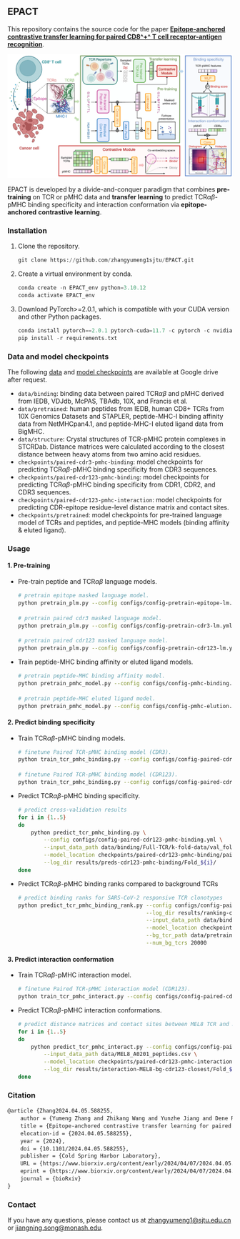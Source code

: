 ## EPACT

This repository contains the source code for the paper [**Epitope-anchored contrastive transfer learning for paired CD8^+^ T cell receptor-antigen recognition**](https://www.biorxiv.org/content/10.1101/2024.04.05.588255v1).

![model](./model.png)

EPACT is developed by a divide-and-conquer paradigm that combines **pre-training** on TCR or pMHC data and **transfer learning** to predict TCR$\alpha\beta$-pMHC binding specificity and interaction conformation via **epitope-anchored** **contrastive** **learning**.

### Installation

1. Clone the repository.

   ```python
   git clone https://github.com/zhangyumeng1sjtu/EPACT.git
   ```
2. Create a virtual environment by conda.

   ```python
   conda create -n EPACT_env python=3.10.12
   conda activate EPACT_env
   ```
3. Download PyTorch>=2.0.1, which is compatible with your CUDA version and other Python packages.

   ```python
   conda install pytorch==2.0.1 pytorch-cuda=11.7 -c pytorch -c nvidia # for CUDA 11.7
   pip install -r requirements.txt
   ```

### Data and model checkpoints

The following [data](https://drive.google.com/file/d/1NC0m7KJVFIERvtpWdWzEvYQk9QWBdkBO/view?usp=sharing) and [model checkpoints](https://drive.google.com/file/d/1ol1-vKKQqXSg9KP8sIlcApGuAanajNgo/view?usp=sharing) are available at Google drive after request.

- `data/binding`: binding data between paired TCR$\alpha\beta$ and pMHC derived from IEDB, VDJdb, McPAS, TBAdb, 10X, and Francis et al.
- `data/pretrained`: human peptides from IEDB, human CD8+ TCRs from 10X Genomics Datasets and STAPLER, peptide-MHC-I binding affinity data from NetMHCpan4.1, and peptide-MHC-I eluted ligand data from BigMHC.
- `data/structure`: Crystal structures of TCR-pMHC protein complexes in STCRDab. Distance matrices were calculated according to the closest distance between heavy atoms from two amino acid residues.
- `checkpoints/paired-cdr3-pmhc-binding`: model checkpoints for predicting TCR$\alpha\beta$-pMHC binding specificity from CDR3 sequences.
- `checkpoints/paired-cdr123-pmhc-binding`: model checkpoints for predicting TCR$\alpha\beta$-pMHC binding specificity from CDR1, CDR2, and CDR3 sequences.
- `checkpoints/paired-cdr123-pmhc-interaction`: model checkpoints for predicting CDR-epitope residue-level distance matrix and contact sites.
- `checkpoints/pretrained`: model checkpoints for pre-trained language model of TCRs and peptides, and peptide-MHC models (binding affinity & eluted ligand).

### Usage

#### 1. Pre-training

- Pre-train peptide and TCR$\alpha\beta$ language models.

  ```bash
  # pretrain epitope masked language model.
  python pretrain_plm.py --config configs/config-pretrain-epitope-lm.yml

  # pretrain paired cdr3 masked language model.
  python pretrain_plm.py --config configs/config-pretrain-cdr3-lm.yml

  # pretrain paired cdr123 masked language model.
  python pretrain_plm.py --config configs/config-pretrain-cdr123-lm.yml
  ```
- Train peptide-MHC binding affinity or eluted ligand models.

  ```bash
  # pretrain peptide-MHC binding affinity model.
  python pretrain_pmhc_model.py --config configs/config-pmhc-binding.yml

  # pretrain peptide-MHC eluted ligand model.
  python pretrain_pmhc_model.py --config configs/config-pmhc-elution.yml
  ```

#### 2. Predict binding specificity

- Train TCR$\alpha\beta$-pMHC binding models.

  ```bash
  # finetune Paired TCR-pMHC binding model (CDR3).
  python train_tcr_pmhc_binding.py --config configs/config-paired-cdr3-pmhc-binding.yml 

  # finetune Paired TCR-pMHC binding model (CDR123).
  python train_tcr_pmhc_binding.py --config configs/config-paired-cdr123-pmhc-binding.yml
  ```
- Predict TCR$\alpha\beta$-pMHC binding specificity.

  ```bash
  # predict cross-validation results
  for i in {1..5}
  do
      python predict_tcr_pmhc_binding.py \
          --config configs/config-paired-cdr123-pmhc-binding.yml \
          --input_data_path data/binding/Full-TCR/k-fold-data/val_fold_${i}.csv \
          --model_location checkpoints/paired-cdr123-pmhc-binding/paired-cdr123-pmhc-binding-model-fold-${i}.pt\
          --log_dir results/preds-cdr123-pmhc-binding/Fold_${i}/
  done
  ```
- Predict TCR$\alpha\beta$-pMHC binding ranks compared to background TCRs

  ```bash
  # predict binding ranks for SARS-CoV-2 responsive TCR clonotypes
  python predict_tcr_pmhc_binding_rank.py --config configs/config-paired-cdr123-pmhc-binding.yml \
                                          --log_dir results/ranking-covid-cdr123/ \
                                          --input_data_path data/binding/covid_clonotypes.csv \
                                          --model_location checkpoints/paired-cdr123-pmhc-binding/paired-cdr123-pmhc-binding-model-all.pt \
                                          --bg_tcr_path data/pretrained/10x-paired-healthy-human-tcr-repertoire.csv \
                                          --num_bg_tcrs 20000
  ```

#### 3. Predict interaction conformation

- Train TCR$\alpha\beta$-pMHC interaction model.

  ```bash
  # finetune Paired TCR-pMHC interaction model (CDR123).
  python train_tcr_pmhc_interact.py --config configs/config-paired-cdr123-pmhc-interact.yml
  ```
- Predict TCR$\alpha\beta$-pMHC interaction conformations.

  ```bash
  # predict distance matrices and contact sites between MEL8 TCR and HLA-A2-presented peptides.
  for i in {1..5}
  do
      python predict_tcr_pmhc_interact.py --config configs/config-paired-cdr123-pmhc-interact.yml \
          --input_data_path data/MEL8_A0201_peptides.csv \
          --model_location checkpoints/paired-cdr123-pmhc-interaction/paired-cdr123-pmhc-interaction-model-fold-${i}.pt \
          --log_dir results/interaction-MEL8-bg-cdr123-closest/Fold_${i}/
  done
  ```

### Citation

```tex
@article {Zhang2024.04.05.588255,
	author = {Yumeng Zhang and Zhikang Wang and Yunzhe Jiang and Dene R Littler and Mark Gerstein and Anthony W Purcell and Jamie Rossjohn and Hong-Yu Ou and Jiangning Song},
	title = {Epitope-anchored contrastive transfer learning for paired CD8+ T cell receptor-antigen recognition},
	elocation-id = {2024.04.05.588255},
	year = {2024},
	doi = {10.1101/2024.04.05.588255},
	publisher = {Cold Spring Harbor Laboratory},
	URL = {https://www.biorxiv.org/content/early/2024/04/07/2024.04.05.588255},
	eprint = {https://www.biorxiv.org/content/early/2024/04/07/2024.04.05.588255.full.pdf},
	journal = {bioRxiv}
}
```

### Contact

If you have any questions, please contact us at [zhangyumeng1@sjtu.edu.cn](mailto:zhangyumeng1@sjtu.edu.cn) or [jiangning.song@monash.edu](mailto:jiangning.song@monash.edu).
